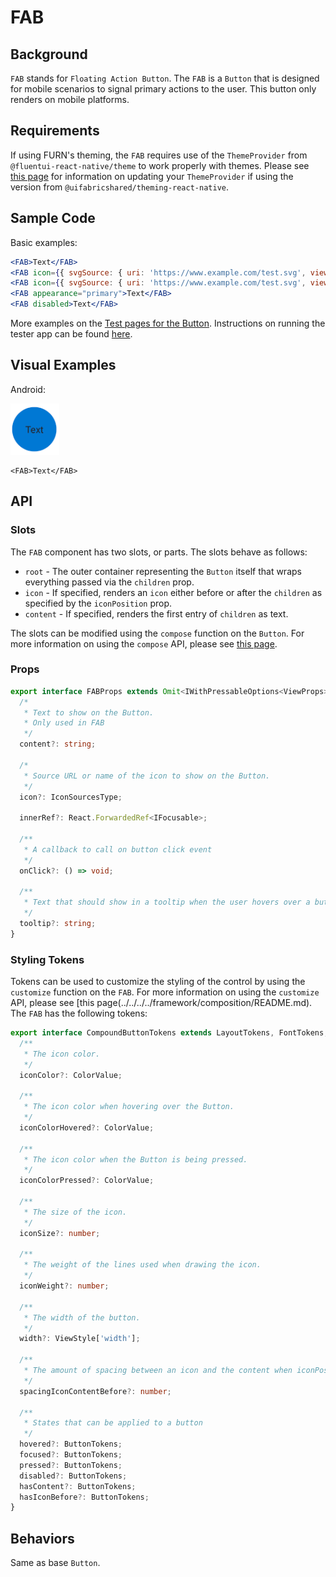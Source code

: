 # FAB

## Background

`FAB` stands for `Floating Action Button`. The `FAB` is a `Button` that is designed for mobile scenarios to signal primary actions to the user. This button only renders on mobile platforms.

## Requirements

If using FURN's theming, the `FAB` requires use of the `ThemeProvider` from `@fluentui-react-native/theme` to work properly with themes. Please see [this page](https://github.com/microsoft/fluentui-react-native/blob/master/docs/pages/Guides/UpdateThemeProvider.md) for information on updating your `ThemeProvider` if using the version from `@uifabricshared/theming-react-native`.

## Sample Code

Basic examples:

```jsx
<FAB>Text</FAB>
<FAB icon={{ svgSource: { uri: 'https://www.example.com/test.svg', viewBox: '0 0 100 100' } }} />
<FAB icon={{ svgSource: { uri: 'https://www.example.com/test.svg', viewBox: '0 0 100 100' } }}>Text</FAB>
<FAB appearance="primary">Text</FAB>
<FAB disabled>Text</FAB>
```

More examples on the [Test pages for the Button](https://github.com/microsoft/fluentui-react-native/tree/master/apps/fluent-tester/src/FluentTester/TestComponents/ButtonExperimental). Instructions on running the tester app can be found [here](https://github.com/microsoft/fluentui-react-native/blob/master/apps/fluent-tester/README.md).

## Visual Examples

Android:

![FAB with text on Android example](../../assets/fab_example_android.png)

```tsx
<FAB>Text</FAB>
```

## API

### Slots

The `FAB` component has two slots, or parts. The slots behave as follows:

- `root` - The outer container representing the `Button` itself that wraps everything passed via the `children` prop.
- `icon` - If specified, renders an `icon` either before or after the `children` as specified by the `iconPosition` prop.
- `content` - If specified, renders the first entry of `children` as text.

The slots can be modified using the `compose` function on the `Button`. For more information on using the `compose` API, please see [this page](../../../../framework/composition/README.md).

### Props

```ts
export interface FABProps extends Omit<IWithPressableOptions<ViewProps>, 'onPress'> {
  /*
   * Text to show on the Button.
   * Only used in FAB
   */
  content?: string;

  /*
   * Source URL or name of the icon to show on the Button.
   */
  icon?: IconSourcesType;

  innerRef?: React.ForwardedRef<IFocusable>;

  /**
   * A callback to call on button click event
   */
  onClick?: () => void;

  /**
   * Text that should show in a tooltip when the user hovers over a button.
   */
  tooltip?: string;
}
```

### Styling Tokens

Tokens can be used to customize the styling of the control by using the `customize` function on the `FAB`. For more information on using the `customize` API, please see [this page(../../../../framework/composition/README.md). The `FAB` has the following tokens:

```ts
export interface CompoundButtonTokens extends LayoutTokens, FontTokens, IBorderTokens, IShadowTokens, IColorTokens {
  /**
   * The icon color.
   */
  iconColor?: ColorValue;

  /**
   * The icon color when hovering over the Button.
   */
  iconColorHovered?: ColorValue;

  /**
   * The icon color when the Button is being pressed.
   */
  iconColorPressed?: ColorValue;

  /**
   * The size of the icon.
   */
  iconSize?: number;

  /**
   * The weight of the lines used when drawing the icon.
   */
  iconWeight?: number;

  /**
   * The width of the button.
   */
  width?: ViewStyle['width'];

  /**
   * The amount of spacing between an icon and the content when iconPosition is set to 'before', in pixels
   */
  spacingIconContentBefore?: number;

  /**
   * States that can be applied to a button
   */
  hovered?: ButtonTokens;
  focused?: ButtonTokens;
  pressed?: ButtonTokens;
  disabled?: ButtonTokens;
  hasContent?: ButtonTokens;
  hasIconBefore?: ButtonTokens;
}
```

## Behaviors

Same as base `Button`.
